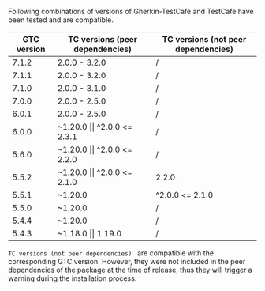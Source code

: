 Following combinations of versions of Gherkin-TestCafe and TestCafe have been tested and are compatible.

| GTC version | TC versions (peer dependencies)      | TC versions (not peer dependencies) |
| ----------- | ------------------------------------ | ----------------------------------- |
| 7.1.2       | 2.0.0 - 3.2.0                        | /                                   |
| 7.1.1       | 2.0.0 - 3.2.0                        | /                                   |
| 7.1.0       | 2.0.0 - 3.1.0                        | /                                   |
| 7.0.0       | 2.0.0 - 2.5.0                        | /                                   |
| 6.0.1       | 2.0.0 - 2.5.0                        | /                                   |
| 6.0.0       | ~1.20.0 &#124;&#124; ^2.0.0 <= 2.3.1 | /                                   |
| 5.6.0       | ~1.20.0 &#124;&#124; ^2.0.0 <= 2.2.0 | /                                   |
| 5.5.2       | ~1.20.0 &#124;&#124; ^2.0.0 <= 2.1.0 | 2.2.0                               |
| 5.5.1       | ~1.20.0                              | ^2.0.0 <= 2.1.0                     |
| 5.5.0       | ~1.20.0                              | /                                   |
| 5.4.4       | ~1.20.0                              | /                                   |
| 5.4.3       | ~1.18.0 &#124;&#124; 1.19.0          | /                                   |

`TC versions (not peer dependencies) ` are compatible with the corresponding GTC version.
However, they were not included in the peer dependencies of the package at the time of release,
thus they will trigger a warning during the installation process.
